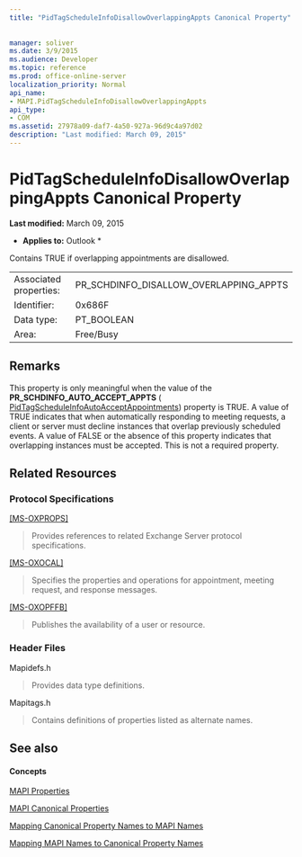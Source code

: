 ```yaml
---
title: "PidTagScheduleInfoDisallowOverlappingAppts Canonical Property"
 
 
manager: soliver
ms.date: 3/9/2015
ms.audience: Developer
ms.topic: reference
ms.prod: office-online-server
localization_priority: Normal
api_name:
- MAPI.PidTagScheduleInfoDisallowOverlappingAppts
api_type:
- COM
ms.assetid: 27978a09-daf7-4a50-927a-96d9c4a97d02
description: "Last modified: March 09, 2015"
---
```


# PidTagScheduleInfoDisallowOverlappingAppts Canonical Property

 **Last modified:** March 09, 2015 
  
 * **Applies to:** Outlook * 
  
Contains TRUE if overlapping appointments are disallowed.
  
|||
|:-----|:-----|
|Associated properties:  <br/> |PR_SCHDINFO_DISALLOW_OVERLAPPING_APPTS  <br/> |
|Identifier:  <br/> |0x686F  <br/> |
|Data type:  <br/> |PT_BOOLEAN  <br/> |
|Area:  <br/> |Free/Busy  <br/> |
   
## Remarks

This property is only meaningful when the value of the **PR_SCHDINFO_AUTO_ACCEPT_APPTS** ( [PidTagScheduleInfoAutoAcceptAppointments](pidtagscheduleinfoautoacceptappointments-canonical-property.md)) property is TRUE. A value of TRUE indicates that when automatically responding to meeting requests, a client or server must decline instances that overlap previously scheduled events. A value of FALSE or the absence of this property indicates that overlapping instances must be accepted. This is not a required property.
  
## Related Resources

### Protocol Specifications

[[MS-OXPROPS]](http://msdn.microsoft.com/library/f6ab1613-aefe-447d-a49c-18217230b148%28Office.15%29.aspx)
  
> Provides references to related Exchange Server protocol specifications.
    
[[MS-OXOCAL]](http://msdn.microsoft.com/library/09861fde-c8e4-4028-9346-e7c214cfdba1%28Office.15%29.aspx)
  
> Specifies the properties and operations for appointment, meeting request, and response messages.
    
[[MS-OXOPFFB]](http://msdn.microsoft.com/library/1a527299-7211-4d27-a74c-b69bd0746320%28Office.15%29.aspx)
  
> Publishes the availability of a user or resource.
    
### Header Files

Mapidefs.h
  
> Provides data type definitions.
    
Mapitags.h
  
> Contains definitions of properties listed as alternate names.
    
## See also

#### Concepts

[MAPI Properties](mapi-properties.md)
  
[MAPI Canonical Properties](mapi-canonical-properties.md)
  
[Mapping Canonical Property Names to MAPI Names](mapping-canonical-property-names-to-mapi-names.md)
  
[Mapping MAPI Names to Canonical Property Names](mapping-mapi-names-to-canonical-property-names.md)

